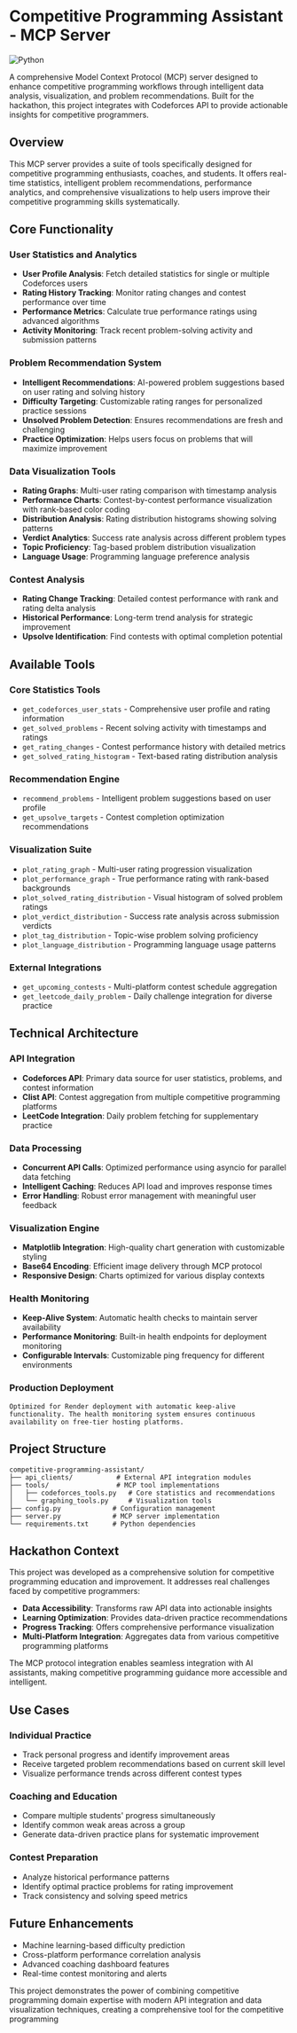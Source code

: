 # Competitive Programming Assistant - MCP Server

![Python](https://img.shields.io/badge/language-Python-blue?style=flat-square)

A comprehensive Model Context Protocol (MCP) server designed to enhance competitive programming workflows through intelligent data analysis, visualization, and problem recommendations. Built for the hackathon, this project integrates with Codeforces API to provide actionable insights for competitive programmers.

## Overview

This MCP server provides a suite of tools specifically designed for competitive programming enthusiasts, coaches, and students. It offers real-time statistics, intelligent problem recommendations, performance analytics, and comprehensive visualizations to help users improve their competitive programming skills systematically.

## Core Functionality

### User Statistics and Analytics
- **User Profile Analysis**: Fetch detailed statistics for single or multiple Codeforces users
- **Rating History Tracking**: Monitor rating changes and contest performance over time
- **Performance Metrics**: Calculate true performance ratings using advanced algorithms
- **Activity Monitoring**: Track recent problem-solving activity and submission patterns

### Problem Recommendation System
- **Intelligent Recommendations**: AI-powered problem suggestions based on user rating and solving history
- **Difficulty Targeting**: Customizable rating ranges for personalized practice sessions
- **Unsolved Problem Detection**: Ensures recommendations are fresh and challenging
- **Practice Optimization**: Helps users focus on problems that will maximize improvement

### Data Visualization Tools
- **Rating Graphs**: Multi-user rating comparison with timestamp analysis
- **Performance Charts**: Contest-by-contest performance visualization with rank-based color coding
- **Distribution Analysis**: Rating distribution histograms showing solving patterns
- **Verdict Analytics**: Success rate analysis across different problem types
- **Topic Proficiency**: Tag-based problem distribution visualization
- **Language Usage**: Programming language preference analysis

### Contest Analysis
- **Rating Change Tracking**: Detailed contest performance with rank and rating delta analysis
- **Historical Performance**: Long-term trend analysis for strategic improvement
- **Upsolve Identification**: Find contests with optimal completion potential

## Available Tools

### Core Statistics Tools
- `get_codeforces_user_stats` - Comprehensive user profile and rating information
- `get_solved_problems` - Recent solving activity with timestamps and ratings
- `get_rating_changes` - Contest performance history with detailed metrics
- `get_solved_rating_histogram` - Text-based rating distribution analysis

### Recommendation Engine
- `recommend_problems` - Intelligent problem suggestions based on user profile
- `get_upsolve_targets` - Contest completion optimization recommendations

### Visualization Suite
- `plot_rating_graph` - Multi-user rating progression visualization
- `plot_performance_graph` - True performance rating with rank-based backgrounds
- `plot_solved_rating_distribution` - Visual histogram of solved problem ratings
- `plot_verdict_distribution` - Success rate analysis across submission verdicts
- `plot_tag_distribution` - Topic-wise problem solving proficiency
- `plot_language_distribution` - Programming language usage patterns

### External Integrations
- `get_upcoming_contests` - Multi-platform contest schedule aggregation
- `get_leetcode_daily_problem` - Daily challenge integration for diverse practice

## Technical Architecture

### API Integration
- **Codeforces API**: Primary data source for user statistics, problems, and contest information
- **Clist API**: Contest aggregation from multiple competitive programming platforms
- **LeetCode Integration**: Daily problem fetching for supplementary practice

### Data Processing
- **Concurrent API Calls**: Optimized performance using asyncio for parallel data fetching
- **Intelligent Caching**: Reduces API load and improves response times
- **Error Handling**: Robust error management with meaningful user feedback

### Visualization Engine
- **Matplotlib Integration**: High-quality chart generation with customizable styling
- **Base64 Encoding**: Efficient image delivery through MCP protocol
- **Responsive Design**: Charts optimized for various display contexts

### Health Monitoring
- **Keep-Alive System**: Automatic health checks to maintain server availability
- **Performance Monitoring**: Built-in health endpoints for deployment monitoring
- **Configurable Intervals**: Customizable ping frequency for different environments






### Production Deployment
```
Optimized for Render deployment with automatic keep-alive functionality. The health monitoring system ensures continuous availability on free-tier hosting platforms.

```

## Project Structure
```
competitive-programming-assistant/
├── api_clients/           # External API integration modules
├── tools/                 # MCP tool implementations
│   ├── codeforces_tools.py   # Core statistics and recommendations
│   └── graphing_tools.py     # Visualization tools
├── config.py             # Configuration management
├── server.py             # MCP server implementation
└── requirements.txt      # Python dependencies
```

## Hackathon Context

This project was developed as a comprehensive solution for competitive programming education and improvement. It addresses real challenges faced by competitive programmers:

- **Data Accessibility**: Transforms raw API data into actionable insights
- **Learning Optimization**: Provides data-driven practice recommendations
- **Progress Tracking**: Offers comprehensive performance visualization
- **Multi-Platform Integration**: Aggregates data from various competitive programming platforms

The MCP protocol integration enables seamless integration with AI assistants, making competitive programming guidance more accessible and intelligent.

## Use Cases

### Individual Practice
- Track personal progress and identify improvement areas
- Receive targeted problem recommendations based on current skill level
- Visualize performance trends across different contest types

### Coaching and Education
- Compare multiple students' progress simultaneously
- Identify common weak areas across a group
- Generate data-driven practice plans for systematic improvement

### Contest Preparation
- Analyze historical performance patterns
- Identify optimal practice problems for rating improvement
- Track consistency and solving speed metrics

## Future Enhancements

- Machine learning-based difficulty prediction
- Cross-platform performance correlation analysis
- Advanced coaching dashboard features
- Real-time contest monitoring and alerts

This project demonstrates the power of combining competitive programming domain expertise with modern API integration and data visualization techniques, creating a comprehensive tool for the competitive programming
